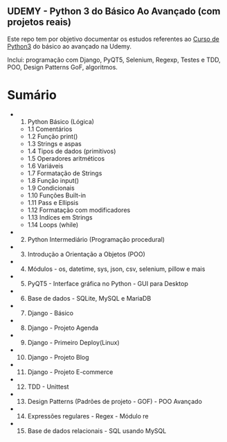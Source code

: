 ## UDEMY - Python 3 do Básico Ao Avançado (com projetos reais)

Este repo tem por objetivo documentar os estudos referentes ao [Curso de Python3](https://www.udemy.com/course/python-3-do-zero-ao-avancado/) do básico ao avançado na Udemy.

Inclui: programação com Django, PyQT5, Selenium, Regexp, Testes e TDD, POO, Design Patterns GoF, algoritmos.

# Sumário

- 1. Python Básico (Lógica)
    - 1.1 Comentários
    - 1.2 Função print()
    - 1.3 Strings e aspas
    - 1.4 Tipos de dados (primitivos)
    - 1.5 Operadores aritméticos
    - 1.6 Variáveis
    - 1.7 Formatação de Strings
    - 1.8 Função input()
    - 1.9 Condicionais
    - 1.10 Funções Built-in
    - 1.11 Pass e Ellipsis
    - 1.12 Formatação com modificadores
    - 1.13 Indíces em Strings
    - 1.14 Loops (while)
- 2. Python Intermediário (Programação procedural)
- 3. Introdução a Orientação a Objetos (POO)
- 4. Módulos - os, datetime, sys, json, csv, selenium, pillow e mais
- 5. PyQT5 - Interface gráfica no Python - GUI para Desktop
- 6. Base de dados - SQLite, MySQL e MariaDB
- 7. Django - Básico
- 8. Django - Projeto Agenda
- 9. Django - Primeiro Deploy(Linux)
- 10. Django - Projeto Blog
- 11. Django - Projeto E-commerce
- 12. TDD - Unittest
- 13. Design Patterns (Padrões de projeto - GOF) - POO Avançado
- 14. Expressões regulares - Regex - Módulo re
- 15. Base de dados relacionais - SQL usando MySQL


